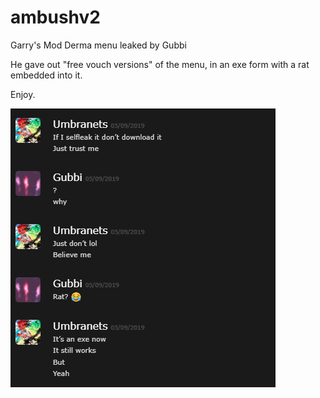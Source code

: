 # ambushv2
Garry's Mod Derma menu leaked by Gubbi

He gave out "free vouch versions" of the menu, in an exe form with a rat embedded into it. 

Enjoy.

![alt text](https://raw.githubusercontent.com/Gubbi099/ambushv2/master/Capture.PNG)
